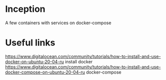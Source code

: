 # Inception
A few containers with services on docker-compose 

# Useful links
https://www.digitalocean.com/community/tutorials/how-to-install-and-use-docker-on-ubuntu-20-04-ru install docker
https://www.digitalocean.com/community/tutorials/how-to-install-and-use-docker-compose-on-ubuntu-20-04-ru docker-compose